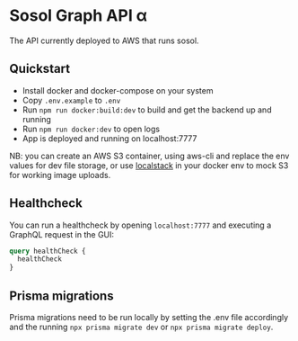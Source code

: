# Sosol Graph API α

The API currently deployed to AWS that runs sosol.
## Quickstart

- Install docker and docker-compose on your system
- Copy `.env.example` to `.env`
- Run `npm run docker:build:dev` to build and get the backend up and running
- Run `npm run docker:dev` to open logs
- App is deployed and running on localhost:7777

NB: you can create an AWS S3 container, using aws-cli and replace the env values for dev file storage, or use [localstack](https://github.com/localstack/localstack) in your docker env to mock S3 for working image uploads.

## Healthcheck

You can run a healthcheck by opening `localhost:7777` and executing a GraphQL request in the GUI:

```GraphQL
query healthCheck {
  healthCheck
}
```

## Prisma migrations

Prisma migrations need to be run locally by setting the .env file accordingly and the running `npx prisma migrate dev` or `npx prisma migrate deploy`.
